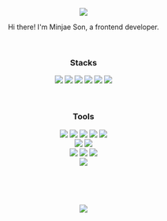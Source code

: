 <p align="center">
  <img src="https://capsule-render.vercel.app/api?type=waving&color=0:0404B4,100:FE2E64&height=160&section=header&fontAlignY=40&fontAlign=50&fontColor=000&stroke=fff&fontSize=78&animation=scaleIn&descAlignY=60&descAlign=50&descSize=18" />
</p>
<p align="center">Hi there! I'm Minjae Son, a frontend developer.</p>
<br />
<h3 align="center">Stacks</h3>
<p align="center">
  <img src="https://img.shields.io/badge/html5-E34F26?style=for-the-badge&logo=html5&logoColor=white" />
  <img src="https://img.shields.io/badge/css3-1572B6?style=for-the-badge&logo=css3&logoColor=white" />
  <img src="https://img.shields.io/badge/javascript-F7DF1E?style=for-the-badge&logo=javascript&logoColor=black" />
  <img src="https://img.shields.io/badge/react-%2320232a.svg?style=for-the-badge&logo=react&logoColor=%2361DAFB" />
  <img src="https://img.shields.io/badge/typescript-3178C6?style=for-the-badge&logo=typescript&logoColor=white" />
  <img src="https://img.shields.io/badge/Next-black?style=for-the-badge&logo=next.js&logoColor=white" />
</p>
<br />
<h3 align="center">Tools</h3>
<p align="center">
  <img src="https://img.shields.io/badge/github-181717?style=flat-square&logo=github&logoColor=white" />
  <img src="https://img.shields.io/badge/Notion-181717?style=flat-square&logo=notion&logoColor=white" />
  <img src="https://img.shields.io/badge/GitKraken-179287?style=flat-square&logo=GitKraken&logoColor=white" />
  <img src="https://img.shields.io/badge/VSCode-007ACC?style=flat-square&logo=VisualStudioCode&logoColor=white" />
  <img src="https://img.shields.io/badge/figma-%23F24E1E.svg?style=flat-square&logo=figma&logoColor=white" />
  <br />
  <img src="https://img.shields.io/badge/styled--components-DB7093?style=flat-square&logo=styled-components&logoColor=white" />
  <img src="https://img.shields.io/badge/tailwindcss-%2338B2AC.svg?style=flat-square&logo=tailwind-css&logoColor=white" />
  <br />
  <img src="https://img.shields.io/badge/EC2-FF9900?style=flat-square&logo=amazonec2&logoColor=white">
  <img src="https://img.shields.io/badge/Ubuntu-E95420?style=flat-square&logo=ubuntu&logoColor=white"> 
  <img src="https://img.shields.io/badge/Vercel-%23000000.svg?style=flat-square&logo=vercel&logoColor=white" />
  <br />
  <img src="https://img.shields.io/badge/MongoDB-%234ea94b.svg?style=flat-square&logo=mongodb&logoColor=white" />
</p>
<br />
<br />
<br />
<p align="center">
  <img src="https://github-readme-stats.vercel.app/api?username=MinJaeSon&show_icons=true&hide_title=true&include_all_commits=true&title_color=A9BBF5&text_color-000&icon_color=000"/>
</p>
